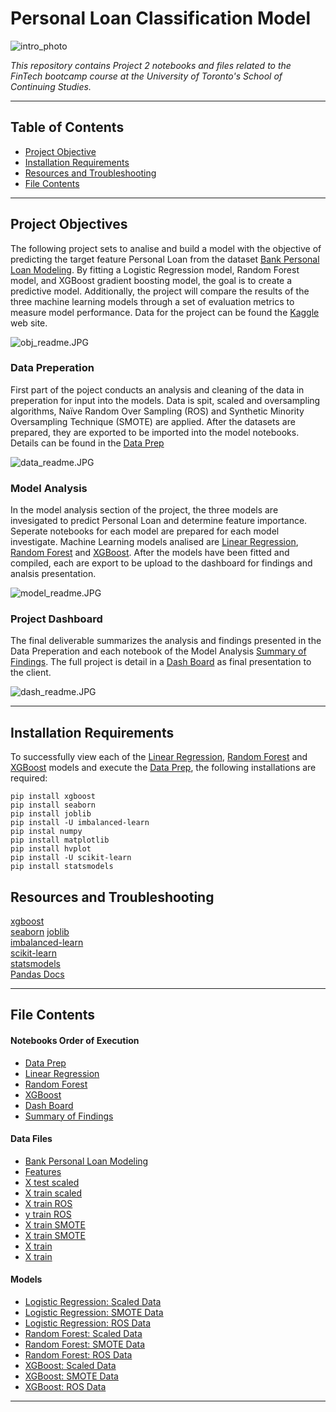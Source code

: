 # Personal Loan Classification Model

![intro_photo](images/finance-banner.jpg)

*This repository contains Project 2 notebooks and files related to the FinTech bootcamp course at the University of Toronto's School of Continuing Studies.*

---

## Table of Contents

- [Project Objective](#Project-Objectives)
- [Installation Requirements](#Installation-Requirements)
- [Resources and Troubleshooting](#Resources-Troubleshooting )
- [File Contents](#File-Contents)

---

## Project Objectives 

The following project sets to analise and build a model with the objective of predicting the target feature Personal Loan from the dataset [Bank Personal Loan Modeling](resources/Bank_Personal_Loan_Modelling.csv). By fitting a Logistic Regression model, Random Forest model, and XGBoost gradient boosting model, the goal is to create a predictive model. Additionally, the project will compare the results of the three machine learning models through a set of evaluation metrics to measure model performance. Data for the project can be found the [Kaggle](https://www.kaggle.com/itsmesunil/bank-loan-modelling) web site.

![obj_readme.JPG](images/obj_readme.JPG)

### Data Preperation 

First part of the poject conducts an analysis and cleaning of the data in preperation for input into the models.  Data is spit, scaled and oversampling algorithms, Naïve Random Over Sampling (ROS) and Synthetic Minority Oversampling Technique (SMOTE) are applied. After the datasets are prepared, they are exported to be imported into the model notebooks.  Details can be found in the [Data Prep](data_prep.ipynb)

![data_readme.JPG](images/data_readme.JPG)

### Model Analysis 

In the model analysis section of the project, the three models are invesigated to predict Personal Loan and determine feature importance.  Seperate notebooks for each model are prepared for each model investigate.  Machine Learning models analised are  [Linear Regression](logistical_regression.ipynb), [Random Forest](random_forest.ipynb) and [XGBoost](xgboost.ipynb).  After the models have been fitted and compiled, each are export to be upload to the dashboard for findings and analsis presentation.


![model_readme.JPG](images/model_readme.JPG)

### Project Dashboard

The final deliverable summarizes the analysis and findings presented in the Data Preperation and each notebook of the Model Analysis [Summary of Findings](Summary_of_Findings.md).  The full project is detail in a [Dash Board](thera_bank_dashboard.ipynb) as final presentation to the client.

![dash_readme.JPG](images/dash_readme.JPG)

---

## Installation Requirements

To successfully view each of the  [Linear Regression](logistical_regression.ipynb), [Random Forest](random_forest.ipynb) and [XGBoost](xgboost.ipynb) models and execute the [Data Prep](data_prep.ipynb), the following installations are required: 

```
pip install xgboost
pip install seaborn
pip install joblib
pip install -U imbalanced-learn
pip instal numpy
pip install matplotlib
pip install hvplot
pip install -U scikit-learn
pip install statsmodels

```
## Resources and Troubleshooting 

[xgboost](https://xgboost.readthedocs.io/en/latest/build.html)    
[seaborn](https://seaborn.pydata.org/installing.html) 
[joblib](https://joblib.readthedocs.io/en/latest/installing.html)     
[imbalanced-learn](https://imbalanced-learn.readthedocs.io/en/stable/install.html)     
[scikit-learn](https://scikit-learn.org/stable/install.html)    
[statsmodels](https://www.statsmodels.org/stable/install.html)  
[Pandas Docs](https://pandas.pydata.org/pandas-docs/stable/getting_started/index.html)      

---

## File Contents

#### Notebooks Order of Execution

- [Data Prep](data_prep.ipynb)
- [Linear Regression](logistical_regression.ipynb)
- [Random Forest](random_forest.ipynb)
- [XGBoost](xgboost.ipynb)
- [Dash Board](thera_bank_dashboard.ipynb)  
- [Summary of Findings](Summary_of_Findings.md)

#### Data Files

- [Bank Personal Loan Modeling](resources/Bank_Personal_Loan_Modelling.csv)
- [Features](resources/features.csv)
- [X test scaled](resources/X_test_scaled.csv)
- [X train scaled](resources/X_train_scaled.csv)
- [X train ROS](resources/X_train_ros.csv)
- [y train ROS](resources/y_train_ros.csv)
- [X train SMOTE](resources/X_train_smote.csv)
- [X train SMOTE](resources/y_train_smote.csv)
- [X train](resources/X_train.csv)
- [X train](resources/y_train.csv)

#### Models
- [Logistic Regression: Scaled Data](models/log_scaled_model.joblib)
- [Logistic Regression: SMOTE Data](models/log_smote_model.joblib)
- [Logistic Regression: ROS Data](models/log_ros_model.joblib)
- [Random Forest: Scaled Data](models/rf_scaled_model.joblib)
- [Random Forest: SMOTE Data](models/rf_smote_model.joblib)
- [Random Forest: ROS Data](models/rf_ros_model.joblib)
- [XGBoost: Scaled Data](models/xgb_scaled_model.joblib)
- [XGBoost: SMOTE Data](models/xgb_smote_model.joblib)
- [XGBoost: ROS Data](models/xgb_ros_model.joblib)

---
